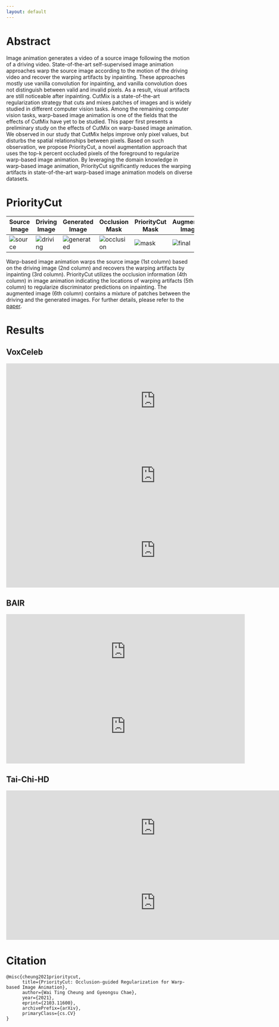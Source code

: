 ```yaml
---
layout: default
---
```



# Abstract 
Image animation generates a video of a source image following the motion of a driving video. State-of-the-art self-supervised image animation approaches warp the source image according to the motion of the driving video and recover the warping artifacts by inpainting. These approaches mostly use vanilla convolution for inpainting, and vanilla convolution does not distinguish between valid and invalid pixels. As a result, visual artifacts are still noticeable after inpainting. CutMix is a state-of-the-art regularization strategy that cuts and mixes patches of images and is widely studied in different computer vision tasks. Among the remaining computer vision tasks, warp-based image animation is one of the fields that the effects of CutMix have yet to be studied. This paper first presents a preliminary study on the effects of CutMix on warp-based image animation. We observed in our study that CutMix helps improve only pixel values, but disturbs the spatial relationships between pixels. Based on such observation, we propose PriorityCut, a novel augmentation approach that uses the top-k percent occluded pixels of the foreground to regularize warp-based image animation. By leveraging the domain knowledge in warp-based image animation, PriorityCut significantly reduces the warping artifacts in state-of-the-art warp-based image animation models on diverse datasets.

# PriorityCut

| Source Image | Driving Image | Generated Image | Occlusion Mask | PriorityCut Mask | Augmented Image |
|---|---|---|---|---|---|
| ![source](https://user-images.githubusercontent.com/64956291/112423728-86134800-8d76-11eb-835c-84182af73dcd.png) | ![driving](https://user-images.githubusercontent.com/64956291/112423788-a2af8000-8d76-11eb-9d1b-e40641d15c29.png) | ![generated](https://user-images.githubusercontent.com/64956291/112423831-b529b980-8d76-11eb-9280-519addf86e8d.png) | ![occlusion](https://user-images.githubusercontent.com/64956291/112423898-d25e8800-8d76-11eb-80a9-4fadc783d8ce.png) | ![mask](https://user-images.githubusercontent.com/64956291/112423935-e1ddd100-8d76-11eb-8b56-8da570f9589b.png) | ![final](https://user-images.githubusercontent.com/64956291/112423968-f1f5b080-8d76-11eb-8132-b52212c98fb8.png) |

Warp-based image animation warps the source image (1st column) based on the driving image (2nd column) and recovers the warping artifacts by inpainting (3rd column). PriorityCut utilizes the occlusion information (4th column) in image animation indicating the locations of warping artifacts (5th column) to regularize discriminator predictions on inpainting. The augmented image (6th column) contains a mixture of patches between the driving and the generated images. For further details, please refer to the [paper](https://arxiv.org/abs/2103.11600).

# Results

## VoxCeleb

<center>
<iframe width="800" height="200"
src="https://user-images.githubusercontent.com/64956291/112410217-332d9680-8d5e-11eb-8c9c-9c8961c85a2a.mp4"
frameborder="0"
allow="accelerometer; autoplay; encrypted-media; gyroscope; picture-in-picture"
allowfullscreen></iframe>

<iframe width="800" height="200"
src="https://user-images.githubusercontent.com/64956291/112411312-07131500-8d60-11eb-9cf4-69c6180e046e.mp4"
frameborder="0"
allow="accelerometer; autoplay; encrypted-media; gyroscope; picture-in-picture"
allowfullscreen></iframe>

<iframe width="800" height="200"
src="https://user-images.githubusercontent.com/64956291/112411375-2611a700-8d60-11eb-93cb-e7c6fe0bdfef.mp4"
frameborder="0"
allow="accelerometer; autoplay; encrypted-media; gyroscope; picture-in-picture"
allowfullscreen></iframe>
</center>

## BAIR

<center>
<iframe width="640" height="200"
src="https://user-images.githubusercontent.com/64956291/112411516-5fe2ad80-8d60-11eb-97b0-3544778d1765.mp4"
frameborder="0"
allow="accelerometer; autoplay; encrypted-media; gyroscope; picture-in-picture"
allowfullscreen></iframe>

<iframe width="640" height="200"
src="https://user-images.githubusercontent.com/64956291/112411533-6cff9c80-8d60-11eb-91da-7718b3c370ac.mp4"
frameborder="0"
allow="accelerometer; autoplay; encrypted-media; gyroscope; picture-in-picture"
allowfullscreen></iframe>
</center>

## Tai-Chi-HD

<center>
<iframe width="800" height="200"
src="https://user-images.githubusercontent.com/64956291/112411647-9b7d7780-8d60-11eb-8347-21a8b656ef1a.mp4"
frameborder="0"
allow="accelerometer; autoplay; encrypted-media; gyroscope; picture-in-picture"
allowfullscreen></iframe>

<iframe width="800" height="200"
src="https://user-images.githubusercontent.com/64956291/112411685-a6d0a300-8d60-11eb-96ca-1566cfbc9b63.mp4"
frameborder="0"
allow="accelerometer; autoplay; encrypted-media; gyroscope; picture-in-picture"
allowfullscreen></iframe>
</center>

# Citation 

```plain
@misc{cheung2021prioritycut,
      title={PriorityCut: Occlusion-guided Regularization for Warp-based Image Animation},
      author={Wai Ting Cheung and Gyeongsu Chae},
      year={2021},
      eprint={2103.11600},
      archivePrefix={arXiv},
      primaryClass={cs.CV}
}
```
